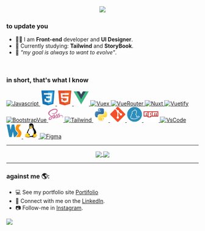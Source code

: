 <div align="center">
  <img src="https://github.com/juliovt-07/juliovt-07/blob/output/github-contribution-grid-snake.svg">
</div
<br>
  
### to update you

  
- 👨‍💻 I am **Front-end** developer and **UI Designer**.
- 🌱 Currently studying: **Tailwind** and **StoryBook**.
- 💙 <i>⁠"my goal is always to want to evolve"</i>.

<br>

### in short, that's what I know

<p align="left">
  <a href="https://www.javascript.com/" target="_blank">
    <img
      src="https://tadeuesteves.files.wordpress.com/2014/01/javascript-logo.png"
      alt="Javascript"
      width="40"
      height="40"
    />
  </a>
  <a href="https://developer.mozilla.org/pt-BR/docs/Web/CSS" target="_blank">
    <img
      src="https://raw.githubusercontent.com/devicons/devicon/master/icons/css3/css3-original.svg"
      alt="CSS"
      width="40"
      height="40"
    />
  </a>
  <a
    href="https://developer.mozilla.org/pt-BR/docs/Web/HTML"
    target="_blank"
  >
    <img
      src="https://raw.githubusercontent.com/devicons/devicon/master/icons/html5/html5-original.svg"
      alt="HTML"
      width="40"
      height="40"
    />
  </a>
  <a href="https://vuejs.org/" target="_blank">
    <img
      src="https://raw.githubusercontent.com/devicons/devicon/master/icons/vuejs/vuejs-original.svg"
      alt="Vuejs"
      width="40"
      height="40"
    />
  </a>
  <a href="https://vuex.vuejs.org/" target="_blank">
    <img
      src="https://user-images.githubusercontent.com/7110136/29002857-9e802f08-7ab4-11e7-9c31-604b5d0d0c19.png"
      alt="Vuex"
      width="40"
      height="40"
    />
  </a>
  <a href="https://router.vuejs.org/" target="_blank">
    <img
      src="https://user-images.githubusercontent.com/7110136/29002858-a09570d2-7ab4-11e7-8faa-5dd6d4458b0d.png"
      alt="VueRouter"
      width="40"
      height="40"
    />
  </a>
  <a href="https://nuxtjs.org/" target="_blank">
    <img
      src="https://avatars.githubusercontent.com/u/23360933?s=200&v=4"
      alt="Nuxt"
      width="40"
      height="40"
    />
  </a>
  <a href="https://vuetifyjs.com/" target="_blank">
    <img
      src="https://www.jeffholst.net/wp-content/uploads/2019/01/Vue.png"
      alt="Vuetify"
      width="40"
      height="40"
    />
  </a>
  <a href="https://bootstrap-vue.org/" target="_blank">
    <img
      src="https://opencollective-production.s3.us-west-1.amazonaws.com/2ea40e90-e734-11e9-aac4-b78491973d14.png"
      alt="BootstrapVue"
      width="40"
      height="40"
    />
  </a>

  <a href="https://sass-lang.com/" target="_blank">
    <img
      src="https://raw.githubusercontent.com/devicons/devicon/master/icons/sass/sass-original.svg"
      alt="Sass"
      width="40"
      height="40"
    />
  </a>
  <a href="https://tailwindcss.com/" target="_blank">
    <img
      src="https://cdn.jsdelivr.net/gh/devicons/devicon/icons/tailwindcss/tailwindcss-plain.svg"
      alt="Tailwind"
      width="40"
      height="40"
    />
  </a>
  <a href="https://www.python.org/" target="_blank">
    <img
      src="https://raw.githubusercontent.com/devicons/devicon/master/icons/python/python-original.svg"
      alt="Python"
      width="40"
      height="40"
    />
  </a>
  <a href="https://git-scm.com/" target="_blank">
    <img
      src="https://raw.githubusercontent.com/devicons/devicon/master/icons/git/git-original.svg"
      alt="Git"
      width="40"
      height="40"
    />
  </a>
  <a href="https://yarnpkg.com/" target="_blank">
    <img
      src="https://raw.githubusercontent.com/devicons/devicon/master/icons/yarn/yarn-original.svg"
      alt="Yarn"
      width="40"
      height="40"
    />
  </a>
  <a href="https://www.npmjs.com/" target="_blank">
    <img
      src="https://raw.githubusercontent.com/devicons/devicon/master/icons/npm/npm-original-wordmark.svg"
      alt="npm"
      width="40"
      height="40"
    />
  </a>
  <a href="https://code.visualstudio.com/" target="_blank">
    <img
      src="https://upload.wikimedia.org/wikipedia/commons/thumb/9/9a/Visual_Studio_Code_1.35_icon.svg/512px-Visual_Studio_Code_1.35_icon.svg.png"
      alt="VsCode"
      width="40"
      height="40"
    />
  </a>
  <a href="https://www.jetbrains.com/pt-br/webstorm/" target="_blank">
    <img
      src="https://raw.githubusercontent.com/devicons/devicon/master/icons/webstorm/webstorm-original.svg"
      alt="WebStorm"
      width="40"
      height="40"
    />
  </a>
  <a href="https://canaltech.com.br/software/Linux-voce-sabe-o-que-e-isso/" target="_blank">
    <img
      src="https://raw.githubusercontent.com/devicons/devicon/master/icons/linux/linux-original.svg"
      alt="Linux"
      width="40"
      height="40"
    />
  </a>
  <a href="https://www.figma.com/" target="_blank">
    <img
      src="https://i.pinimg.com/originals/a5/58/b4/a558b426cb8973523f37bbed94cf0f09.png"
      alt="Figma"
      width="40"
      height="40"
    />
  </a>
</p>
<hr/>
  <p align="center">
    <a href="https://github.com/juliovt-07?tab=repositories">
      <img
        align="center"
        src="https://github-readme-stats.vercel.app/api/top-langs/?username=juliovt-07&layout=compact&theme=dark&hide_border=true&langs_count=10"
      />
    </a>
    <a href="https://github.com/juliovt-07?tab=stars">
      <img
        align="center"
        height="165"
        src="https://github-readme-stats.vercel.app/api?username=juliovt-07&show_icons=true&theme=dark&hide_border=true"
      />
    </a>
  </p>
<hr/>

### against me 🌎:

- 💻 See my portfolio site <a href="https://julioeu.vercel.app/">Portifolio</a>
- 💼 Connect with me on the <a href="https://www.linkedin.com/in/juliocesaar/">LinkedIn</a>.
- 📷 Follow-me in <a href="https://www.instagram.com/juliocaesaar/">Instagram</a>.

![](https://komarev.com/ghpvc/?username=juliovt-07&color=blue&style=plastic&label=Visualiza%C3%A7%C3%B5es)
